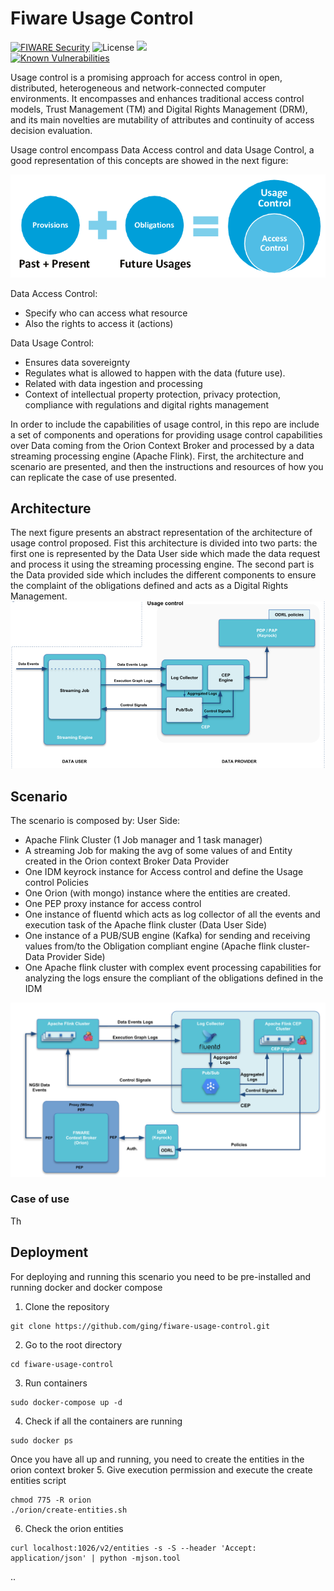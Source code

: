 # Fiware Usage Control


[![FIWARE Security](https://nexus.lab.fiware.org/repository/raw/public/badges/chapters/security.svg)](https://www.fiware.org/developers/catalogue/)
![License](https://img.shields.io/github/license/ging/fiware-usage-control.svg)
[![](https://img.shields.io/badge/tag-fiware-orange.svg?logo=stackoverflow)](http://stackoverflow.com/questions/tagged/fiware)
<br/>
[![Known Vulnerabilities](https://snyk.io/test/github/ging/fiware-usage-control/badge.svg?targetFile=pom.xml)](https://snyk.io/test/github/ging/fiware-usage-control?targetFile=pom.xml)

Usage control is a promising approach for access control in open, distributed, heterogeneous and network-connected computer environments. It encompasses and enhances traditional access control models, Trust Management (TM) and Digital Rights Management (DRM), and its main novelties are mutability of attributes and continuity of access decision evaluation.

Usage control encompass Data Access control and data Usage Control, a good representation of this concepts are showed in the next figure:

![usage-control-concept](images/usage-concept.png)

Data Access Control:
 * Specify who can access what resource
 * Also the rights to access it (actions)

Data Usage Control:
 * Ensures data sovereignty
 * Regulates what is allowed to happen with the data  (future use).
 * Related with data ingestion and processing
 * Context of intellectual property protection, privacy protection, compliance with regulations and digital rights management

In order to include the capabilities of usage control, in this repo are include a set of components and operations for providing usage control capabilities over Data coming from the Orion Context Broker and processed by a data streaming processing engine (Apache Flink). First, the architecture and scenario are presented, and then the instructions and resources of how you can replicate the case of use presented.
## Architecture

The next figure presents an abstract representation of the architecture of usage control proposed.
Fist this architecture is divided into two parts: the first one is represented by the Data User side which made the data request and process it
using the streaming processing engine. The second part is the Data provided side which includes the different components to 
ensure the complaint of the obligations defined and acts as a Digital Rights Management.
![usage-architecture](images/usage-architecture.png)
 
## Scenario
The scenario is composed by:
User Side:
 * Apache Flink Cluster (1 Job manager and 1 task manager)
 * A streaming Job for making the avg of some values of and Entity created in the Orion context Broker
Data Provider
 * One IDM keyrock instance for Access control and define the Usage control Policies
 * One Orion (with mongo) instance where the entities are created.
 * One PEP proxy instance for access control
 * One instance of fluentd which acts as log collector of all the events and execution task of the Apache flink cluster (Data User Side)
 * One instance of a PUB/SUB engine (Kafka) for sending and receiving values from/to the Obligation compliant engine (Apache flink cluster- Data Provider Side)
 * One Apache flink cluster with complex event processing capabilities for analyzing the logs ensure the compliant of the obligations defined in the IDM 
 
![usage-scenario](images/usage-scenario.png) 

### Case of use

Th

## Deployment

For deploying and running this scenario you need to be pre-installed and running docker and docker compose
1. Clone the repository
```
git clone https://github.com/ging/fiware-usage-control.git
```
2. Go to the root directory
```
cd fiware-usage-control
```
3. Run containers
```
sudo docker-compose up -d
```
4. Check if all the containers are running
```
sudo docker ps
```
Once you have all up and running, you need to create the entities in the orion context broker
5. Give execution permission and execute the create entities script
```
chmod 775 -R orion
./orion/create-entities.sh
```
6. Check the orion entities
```
curl localhost:1026/v2/entities -s -S --header 'Accept: application/json' | python -mjson.tool
```
..
